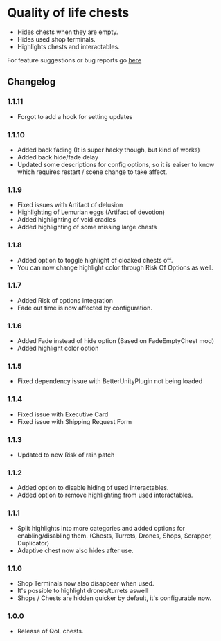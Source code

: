 # Quality of life chests

- Hides chests when they are empty.
- Hides used shop terminals.
- Highlights chests and interactables.

For feature suggestions or bug reports go [here](https://github.com/Faustvii/R2Mods/issues)

## Changelog

### 1.1.11

- Forgot to add a hook for setting updates

### 1.1.10

- Added back fading (It is super hacky though, but kind of works)
- Added back hide/fade delay
- Updated some descriptions for config options, so it is eaiser to know which requires restart / scene change to take affect.

### 1.1.9

- Fixed issues with Artifact of delusion
- Highlighting of Lemurian eggs (Artifact of devotion)
- Added highlighting of void cradles
- Added highlighting of some missing large chests

### 1.1.8

- Added option to toggle highlight of cloaked chests off.
- You can now change highlight color through Risk Of Options as well.

### 1.1.7

- Added Risk of options integration
- Fade out time is now affected by configuration.

### 1.1.6

- Added Fade instead of hide option (Based on FadeEmptyChest mod)
- Added highlight color option

### 1.1.5

- Fixed dependency issue with BetterUnityPlugin not being loaded

### 1.1.4

- Fixed issue with Executive Card
- Fixed issue with Shipping Request Form

### 1.1.3

- Updated to new Risk of rain patch

### 1.1.2

- Added option to disable hiding of used interactables.
- Added option to remove highlighting from used interactables.

### 1.1.1

- Split highlights into more categories and added options for enabling/disabling them. (Chests, Turrets, Drones, Shops, Scrapper, Duplicator)
- Adaptive chest now also hides after use.

### 1.1.0

- Shop Terminals now also disappear when used.
- It's possible to highlight drones/turrets aswell
- Shops / Chests are hidden quicker by default, it's configurable now.

### 1.0.0

- Release of QoL chests.
